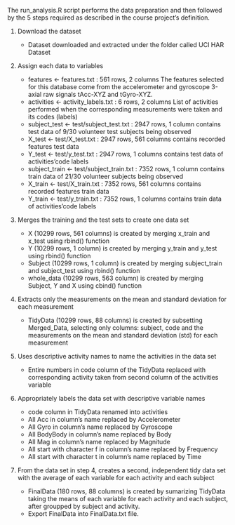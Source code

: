 The run_analysis.R script performs the data preparation and then followed by the 5 steps required as described in the course project’s definition.

1. Download the dataset
    * Dataset downloaded and extracted under the folder called UCI HAR Dataset

2. Assign each data to variables
    * features <- features.txt : 561 rows, 2 columns
      The features selected for this database come from the accelerometer and gyroscope 3-axial raw signals tAcc-XYZ and tGyro-XYZ.
    * activities <- activity_labels.txt : 6 rows, 2 columns
      List of activities performed when the corresponding measurements were taken and its codes (labels)
    * subject_test <- test/subject_test.txt : 2947 rows, 1 column
      contains test data of 9/30 volunteer test subjects being observed
    * X_test <- test/X_test.txt : 2947 rows, 561 columns
      contains recorded features test data
    * Y_test <- test/y_test.txt : 2947 rows, 1 columns
      contains test data of activities’code labels
    * subject_train <- test/subject_train.txt : 7352 rows, 1 column
      contains train data of 21/30 volunteer subjects being observed
    * X_train <- test/X_train.txt : 7352 rows, 561 columns
      contains recorded features train data
    * Y_train <- test/y_train.txt : 7352 rows, 1 columns
      contains train data of activities’code labels

3. Merges the training and the test sets to create one data set
    * X (10299 rows, 561 columns) is created by merging x_train and x_test using rbind() function
    * Y (10299 rows, 1 column) is created by merging y_train and y_test using rbind() function
    * Subject (10299 rows, 1 column) is created by merging subject_train and subject_test using rbind() function
    * whole_data (10299 rows, 563 column) is created by merging Subject, Y and X using cbind() function

4. Extracts only the measurements on the mean and standard deviation for each measurement
    * TidyData (10299 rows, 88 columns) is created by subsetting Merged_Data, selecting only columns: subject, code and the measurements on the mean and           standard deviation (std) for each measurement

5. Uses descriptive activity names to name the activities in the data set
    * Entire numbers in code column of the TidyData replaced with corresponding activity taken from second column of the activities variable

6. Appropriately labels the data set with descriptive variable names
    * code column in TidyData renamed into activities
    * All Acc in column’s name replaced by Accelerometer
    * All Gyro in column’s name replaced by Gyroscope
    * All BodyBody in column’s name replaced by Body
    * All Mag in column’s name replaced by Magnitude
    * All start with character f in column’s name replaced by Frequency
    * All start with character t in column’s name replaced by Time

7. From the data set in step 4, creates a second, independent tidy data set with the average of each variable for each activity and each subject
    * FinalData (180 rows, 88 columns) is created by sumarizing TidyData taking the means of each variable for each activity and each subject, after groupped       by subject and activity.
    * Export FinalData into FinalData.txt file.
